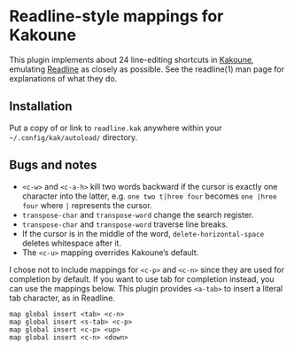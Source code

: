 # Readline-style mappings for Kakoune

This plugin implements about 24 line-editing shortcuts in
[Kakoune](https://kakoune.org), emulating
[Readline](https://tiswww.case.edu/php/chet/readline/rltop.html) as
closely as possible. See the readline(1) man page for explanations of
what they do.

## Installation

Put a copy of or link to `readline.kak` anywhere within your
`~/.config/kak/autoload/` directory.

## Bugs and notes

  - `<c-w>` and `<c-a-h>` kill two words backward if the cursor is
    exactly one character into the latter, e.g. `one two t|hree four`
    becomes `one |hree four` where `|` represents the cursor.
  - `transpose-char` and `transpose-word` change the search register.
  - `transpose-char` and `transpose-word` traverse line breaks.
  - If the cursor is in the middle of the word,
    `delete-horizontal-space` deletes whitespace after it.
  - The `<c-u>` mapping overrides Kakoune’s default.

I chose not to include mappings for `<c-p>` and `<c-n>` since they are
used for completion by default. If you want to use tab for completion
instead, you can use the mappings below. This plugin provides `<a-tab>`
to insert a literal tab character, as in Readline.

    map global insert <tab> <c-n>
    map global insert <s-tab> <c-p>
    map global insert <c-p> <up>
    map global insert <c-n> <down>
